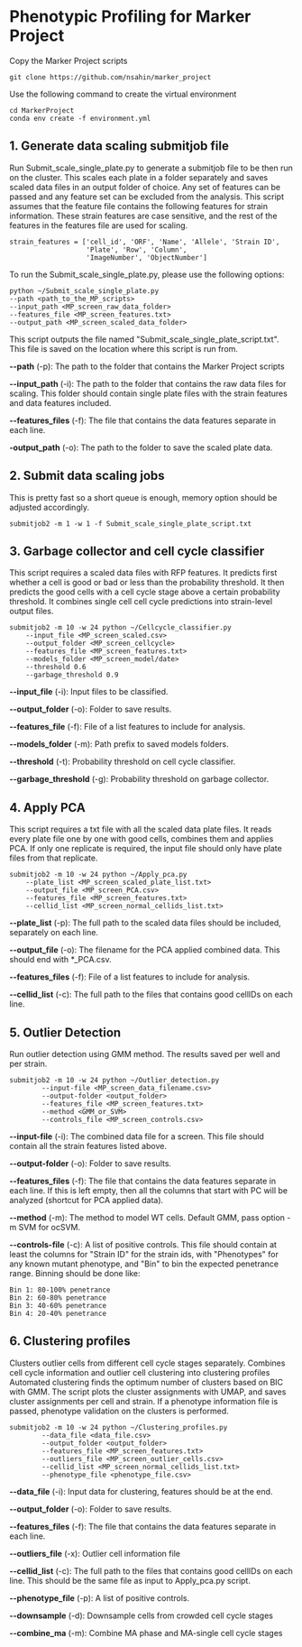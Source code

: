 # Phenotypic Profiling for Marker Project

Copy the Marker Project scripts

    git clone https://github.com/nsahin/marker_project

Use the following command to create the virtual environment

    cd MarkerProject
    conda env create -f environment.yml


## 1. Generate data scaling submitjob file

Run Submit_scale_single_plate.py to generate a submitjob file to be then run on the cluster.
This scales each plate in a folder separately and saves scaled data files in an output folder of choice.
Any set of features can be passed and any feature set can be excluded from the analysis.
This script assumes that the feature file contains the following features for strain information.
These strain features are case sensitive, and the rest of the features in the features file are used for scaling.

    strain_features = ['cell_id', 'ORF', 'Name', 'Allele', 'Strain ID',
                       'Plate', 'Row', 'Column',
                       'ImageNumber', 'ObjectNumber']

To run the Submit_scale_single_plate.py, please use the following options:

    python ~/Submit_scale_single_plate.py
    --path <path_to_the_MP_scripts>
    --input_path <MP_screen_raw_data_folder>
    --features_file <MP_screen_features.txt>
    --output_path <MP_screen_scaled_data_folder>
    
This script outputs the file named "Submit_scale_single_plate_script.txt".
This file is saved on the location where this script is run from.

**--path** (-p): The path to the folder that contains the Marker Project scripts

**--input_path** (-i): The path to the folder that contains the raw data files for scaling.
This folder should contain single plate files with the strain features and data features included.

**--features_files** (-f): The file that contains the data features separate in each line.

**-output_path** (-o): The path to the folder to save the scaled plate data.


## 2. Submit data scaling jobs

This is pretty fast so a short queue is enough, memory option should be adjusted accordingly.

    submitjob2 -m 1 -w 1 -f Submit_scale_single_plate_script.txt


## 3. Garbage collector and cell cycle classifier

This script requires a scaled data files with RFP features.
It predicts first whether a cell is good or bad or less than the probability threshold.
It then predicts the good cells with a cell cycle stage above a certain probability threshold.
It combines single cell cell cycle predictions into strain-level output files.

    submitjob2 -m 10 -w 24 python ~/Cellcycle_classifier.py
        --input_file <MP_screen_scaled.csv>
        --output_folder <MP_screen_cellcycle>
        --features_file <MP_screen_features.txt>
        --models_folder <MP_screen_model/date>
        --threshold 0.6
        --garbage_threshold 0.9

**--input_file** (-i): Input files to be classified.

**--output_folder** (-o): Folder to save results.

**--features_file** (-f): File of a list features to include for analysis.

**--models_folder** (-m): Path prefix to saved models folders.

**--threshold** (-t): Probability threshold on cell cycle classifier.

**--garbage_threshold** (-g): Probability threshold on garbage collector.


## 4. Apply PCA

This script requires a txt file with all the scaled data plate files.
It reads every plate file one by one with good cells, combines them and applies PCA.
If only one replicate is required, the input file should only have plate files from that replicate.

    submitjob2 -m 10 -w 24 python ~/Apply_pca.py
        --plate_list <MP_screen_scaled_plate_list.txt>
        --output_file <MP_screen_PCA.csv>
        --features_file <MP_screen_features.txt>
        --cellid_list <MP_screen_normal_cellids_list.txt>

**--plate_list** (-p): The full path to the scaled data files should be included, separately on each line.

**--output_file** (-o): The filename for the PCA applied combined data. This should end with *_PCA.csv.

**--features_files** (-f): File of a list features to include for analysis.

**--cellid_list** (-c): The full path to the files that contains good cellIDs on each line.


## 5. Outlier Detection

Run outlier detection using GMM method. The results saved per well and per strain.

    submitjob2 -m 10 -w 24 python ~/Outlier_detection.py
            --input-file <MP_screen_data_filename.csv>
            --output-folder <output_folder>
            --features_file <MP_screen_features.txt>
            --method <GMM_or_SVM>
            --controls_file <MP_screen_controls.csv>
            

**--input-file** (-i): The combined data file for a screen.
This file should contain all the strain features listed above.

**--output-folder** (-o): Folder to save results.

**--features_files** (-f): The file that contains the data features separate in each line.
If this is left empty, then all the columns that start with PC will be analyzed (shortcut for PCA applied data).

**--method** (-m): The method to model WT cells. Default GMM, pass option -m SVM for ocSVM.

**--controls-file** (-c): A list of positive controls.
This file should contain at least the columns for "Strain ID" for the strain ids,
with "Phenotypes" for any known mutant phenotype,
and "Bin" to bin the expected penetrance range. Binning should be done like:

    Bin 1: 80-100% penetrance
    Bin 2: 60-80% penetrance
    Bin 3: 40-60% penetrance
    Bin 4: 20-40% penetrance


## 6. Clustering profiles

Clusters outlier cells from different cell cycle stages separately.
Combines cell cycle information and outlier cell clustering into clustering profiles
Automated clustering finds the optimum number of clusters based on BIC with GMM.
The script plots the cluster assignments with UMAP, and saves cluster assignments per cell and strain.
If a phenotype information file is passed, phenotype validation on the clusters is performed.

    submitjob2 -m 10 -w 24 python ~/Clustering_profiles.py
            --data_file <data_file.csv>
            --output_folder <output_folder>
            --features_file <MP_screen_features.txt>
            --outliers_file <MP_screen_outlier_cells.csv>
            --cellid_list <MP_screen_normal_cellids_list.txt>
            --phenotype_file <phenotype_file.csv>


**--data_file** (-i): Input data for clustering, features should be at the end.

**--output_folder** (-o): Folder to save results.

**--features_files** (-f): The file that contains the data features separate in each line.

**--outliers_file** (-x): Outlier cell information file

**--cellid_list** (-c): The full path to the files that contains good cellIDs on each line.
This should be the same file as input to Apply_pca.py script.

**--phenotype_file** (-p): A list of positive controls.

**--downsample** (-d): Downsample cells from crowded cell cycle stages

**--combine_ma** (-m): Combine MA phase and MA-single cell cycle stages
